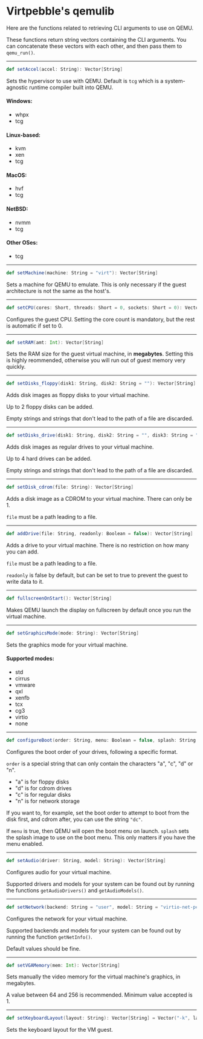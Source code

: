 # Virtpebble's qemulib

Here are the functions related to retrieving CLI arguments to use on QEMU.

These functions return string vectors containing the CLI arguments. You can concatenate these vectors with each other, and then pass them to ```qemu_run()```.

---

```scala
def setAccel(accel: String): Vector[String]
```
Sets the hypervisor to use with QEMU. Default is ```tcg``` which is a system-agnostic runtime compiler built into QEMU.

#### Windows:
* whpx
* tcg
#### Linux-based:
* kvm
* xen
* tcg
#### MacOS:
* hvf
* tcg
#### NetBSD:
* nvmm
* tcg
#### Other OSes:
* tcg

---
```scala
def setMachine(machine: String = "virt"): Vector[String]
```
Sets a machine for QEMU to emulate. This is only necessary if the guest architecture is not the same as the host's.

---
```scala
def setCPU(cores: Short, threads: Short = 0, sockets: Short = 0): Vector[String]
```
Configures the guest CPU. Setting the core count is mandatory, but the rest is automatic if set to 0.

---
```scala
def setRAM(amt: Int): Vector[String]
```
Sets the RAM size for the guest virtual machine, in **megabytes**. Setting this is highly reommended, otherwise you will run out of guest memory very quickly.

---
```scala
def setDisks_floppy(disk1: String, disk2: String = ""): Vector[String]
```
Adds disk images as floppy disks to your virtual machine.

Up to 2 floppy disks can be added.

Empty strings and strings that don't lead to the path of a file are discarded.

---
```scala
def setDisks_drive(disk1: String, disk2: String = "", disk3: String = "", disk4: String = ""): Vector[String]
```
Adds disk images as regular drives to your virtual machine.

Up to 4 hard drives can be added.

Empty strings and strings that don't lead to the path of a file are discarded.

---
```scala
def setDisk_cdrom(file: String): Vector[String]
```
Adds a disk image as a CDROM to your virtual machine. There can only be 1.

```file``` must be a path leading to a file.

---
```scala
def addDrive(file: String, readonly: Boolean = false): Vector[String]
```
Adds a drive to your virtual machine. There is no restriction on how many you can add.

```file``` must be a path leading to a file.

```readonly``` is false by default, but can be set to true to prevent the guest to write data to it.

---
```scala
def fullscreenOnStart(): Vector[String]
```
Makes QEMU launch the display on fullscreen by default once you run the virtual machine.

---
```scala
def setGraphicsMode(mode: String): Vector[String]
```
Sets the graphics mode for your virtual machine.

#### Supported modes:
* std
* cirrus
* vmware
* qxl
* xenfb
* tcx
* cg3
* virtio
* none

---
```scala
def configureBoot(order: String, menu: Boolean = false, splash: String = ""): Vector[String]
```
Configures the boot order of your drives, following a specific format.

```order``` is a special string that can only contain the characters "a", "c", "d" or "n".
* "a" is for floppy disks
* "d" is for cdrom drives
* "c" is for regular disks
* "n" is for network storage

If you want to, for example, set the boot order to attempt to boot from the disk first, and cdrom after, you can use the string ```"dc"```.

If ```menu``` is true, then QEMU will open the boot menu on launch.
```splash``` sets the splash image to use on the boot menu. This only matters if you have the menu enabled.

---
```scala
def setAudio(driver: String, model: String): Vector[String]
```
Configures audio for your virtual machine.

Supported drivers and models for your system can be found out by running the functions ```getAudioDrivers()``` and ```getAudioModels()```.

---
```scala
def setNetwork(backend: String = "user", model: String = "virtio-net-pci"): Vector[String]
```
Configures the network for your virtual machine.

Supported backends and models for your system can be found out by running the function ```getNetInfo()```.

Default values should be fine.

---
```scala
def setVGAMemory(mem: Int): Vector[String]
```
Sets manually the video memory for the virtual machine's graphics, in megabytes.

A value between 64 and 256 is recommended. Minimum value accepted is 1.

---
```scala
def setKeyboardLayout(layout: String): Vector[String] = Vector("-k", layout)
```
Sets the keyboard layout for the VM guest.
